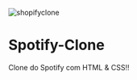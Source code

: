 ![shopifyclone](https://user-images.githubusercontent.com/112776793/191095225-452a306c-6e0c-4e2a-8911-69d114a881be.png)
# Spotify-Clone
 Clone do Spotify com HTML &amp; CSS!!
